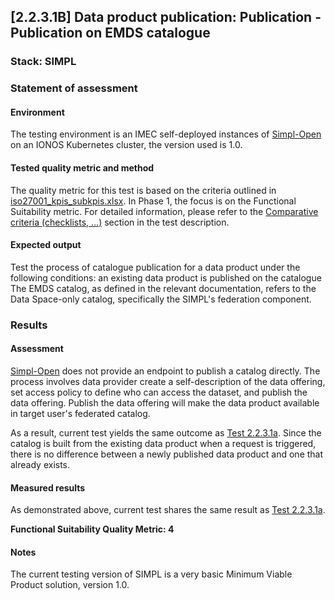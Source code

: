 ## [2.2.3.1B] Data product publication: Publication - Publication on EMDS catalogue
### Stack: SIMPL

### Statement of assessment
#### Environment
The testing environment is an IMEC self-deployed instances of [Simpl-Open](https://code.europa.eu/simpl/simpl-open) on an IONOS Kubernetes cluster, the version used is 1.0.

#### Tested quality metric and method
The quality metric for this test is based on the criteria outlined in [iso27001_kpis_subkpis.xlsx](../../../../../design_decisions/background_info/iso27001_kpis_subkpis.xlsx). In Phase 1, the focus is on the Functional Suitability metric. For detailed information, please refer to the [Comparative criteria (checklists, ...)](./test.md#comparative-criteria-checklists-) section in the test description.

#### Expected output
Test the process of catalogue publication for a data product under the following conditions: an existing data product is published on the catalogue
The EMDS catalog, as defined in the relevant documentation, refers to the Data Space-only catalog, specifically the SIMPL's federation component.

### Results
#### Assessment
[Simpl-Open](https://code.europa.eu/simpl/simpl-open) does not provide an endpoint to publish a catalog directly. The process involves data provider create a self-description of the data offering, set access policy to define who can access the dataset, and publish the data offering.
Publish the data offering will make the data product available in target user's federated catalog.

As a result, current test yields the same outcome as [Test 2.2.3.1a](..\test_2_2_3_1a\result_simpl.md). Since the catalog is built from the existing data product when a request is triggered, there is no difference between a newly published data product and one that already exists.

#### Measured results
As demonstrated above, current test shares the same result as [Test 2.2.3.1a](..\test_2_2_3_1a\result_simpl.md). 

**Functional Suitability Quality Metric: 4**

#### Notes
The current testing version of SIMPL is a very basic Minimum Viable Product solution, version 1.0.   
